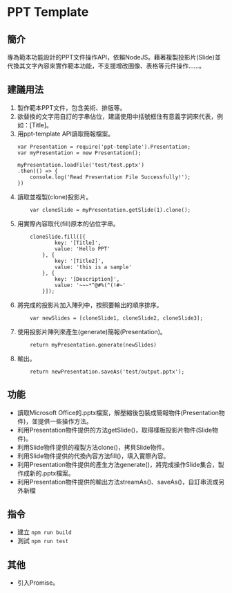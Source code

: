 # PPT Template

## 簡介
專為範本功能設計的PPT文件操作API，依賴NodeJS。藉著複製投影片(Slide)並代換其文字內容來實作範本功能，不支援增改圖像、表格等元件操作......。

## 建議用法
1. 製作範本PPT文件，包含美術、排版等。
2. 欲替換的文字用自訂的字串佔位，建議使用中括號框住有意義字詞來代表，例如：[Title]。
3. 用ppt-template API讀取簡報檔案。
    ```
    var Presentation = require('ppt-template').Presentation;
    var myPresentation = new Presentation();
    
    myPresentation.loadFile('test/test.pptx')
    .then(() => {
        console.log('Read Presentation File Successfully!');
    })

    ```
4. 讀取並複製(clone)投影片。
    ```
        var cloneSlide = myPresentation.getSlide(1).clone();
    ```
5. 用實際內容取代(fill)原本的佔位字串。
    ```
        cloneSlide.fill([{
                key: '[Title]',
                value: 'Hello PPT'
            }, {
                key: '[Title2]',
                value: 'this is a sample'
            }, {
                key: '[Description]',
                value: '~~~*^@#%(^(!#~'
            }]);
    ```
6. 將完成的投影片加入陣列中，按照要輸出的順序排序。
    ```
        var newSlides = [cloneSlide1, cloneSlide2, cloneSlide3];
    ```
7. 使用投影片陣列來產生(generate)簡報(Presentation)。
    ```
        return myPresentation.generate(newSlides)
    ```
8. 輸出。
    ```
        return newPresentation.saveAs('test/output.pptx');
    ```


## 功能
- 讀取Microsoft Office的.pptx檔案，解壓縮後包裝成簡報物件(Presentation物件)，並提供一些操作方法。
- 利用Presentation物件提供的方法getSlide()，取得樣板投影片物件(Slide物件)。
- 利用Slide物件提供的複製方法clone()，拷貝Slide物件。
- 利用Slide物件提供的代換內容方法fill()，填入實際內容。
- 利用Presentation物件提供的產生方法generate()，將完成操作Slide集合，製作成新的.pptx檔案。
- 利用Presentation物件提供的輸出方法streamAs()、saveAs()，自訂串流或另外新檔

## 指令
- 建立 
``` npm run build ```
- 測試
``` npm run test ```

## 其他
- 引入Promise。